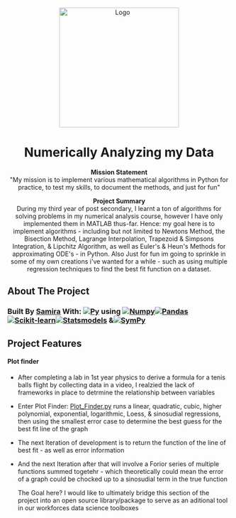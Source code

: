 <a name="readme-top"></a>

<!-- PROJECT LOGO -->
<br />
<div align="center">
  <a href="https://github.com/almsam/Numerical-Analysis-code.git">
    <img src="https://github.com/almsam/Numerical-Analysis-code/blob/main/images/logo.png" alt="Logo" width="270" height="270">
  </a>

<h1 align="center">Numerically Analyzing my Data</h1>

<p align="center">
  <strong>Mission Statement</strong><br>
  "My mission is to implement various mathematical algorithms in Python for practice, to test my skills, to document the methods, and just for fun"
</p>

<p align="center">
  <strong>Project Summary</strong><br>
  During my third year of post secondary, I learnt a ton of algorithms for solving problems in my numerical analysis course, however I have only implemented them in MATLAB thus-far. Hence: my goal here is to implement algorithms - including but not limited to Newtons Method, the Bisection Method, Lagrange Interpolation, Trapezoid & Simpsons Integration, & Lipchitz Algorithm, as well as Euler's & Heun's Methods for approximating ODE's - in Python. Also Just for fun im going to sprinkle in some of my own creations i've wanted for a while - such as using multiple regression techniques to find the best fit function on a dataset.
</p>

</div>

<!-- ABOUT THE PROJECT -->
## About The Project

### Built By [Samira](https://github.com/almsam) With: [![Py][Py]][PyUrl] using [![Numpy][Numpy]][Numpy-url][![Pandas][Pandas]][Pandas-url][![Scikit-learn][Scikit-learn]][Scikit-learn-url][![Statsmodels][Statsmodels]][Statsmodels-url] &[![SymPy][SymPy]][SymPy-url]

[Py]: https://img.shields.io/badge/Python%20-%20%233e50b5?logo=python&logoColor=%23FFDE57&logoSize=auto
[PyUrl]: https://www.python.org

[Numpy]: https://img.shields.io/badge/NumPy-%20%23013243?logo=numpy&logoColor=%23FFFFFF&logoSize=auto
[Numpy-url]: https://numpy.org/
[Matplotlib]: https://img.shields.io/badge/MatPlotLib-%20%2345ca9a?logo=python&logoColor=%23FFFFFF&logoSize=auto
[Matplotlib-url]: https://matplotlib.org/
[Seaborn]: https://img.shields.io/badge/SeaBorn-%20%2365baea?logo=python&logoColor=%23FFFFFF&logoSize=auto
[Seaborn-url]: https://seaborn.pydata.org/
[Pandas]: https://img.shields.io/badge/Pandas%20-%20%23150458?logo=pandas&logoColor=%23FFFFFF&logoSize=auto
[Pandas-url]: https://pandas.pydata.org/
[Statsmodels]: https://img.shields.io/badge/StatsModels%20-%20%231e3095?logo=python&logoColor=%23FFFFFF&logoSize=auto
[Statsmodels-url]: https://www.statsmodels.org/stable/index.html
[Flask]: https://img.shields.io/badge/Flask%20-%20%23000000?logo=flask&logoColor=%23FFFFFF&logoSize=auto
[Flask-Url]: https://flask.palletsprojects.com/en/3.0.x/
[Scikit-learn]: https://img.shields.io/badge/SciKit%20Learn%20-%20%2344a9dd?logo=scikitlearn&logoColor=%23FFFFFF&logoSize=auto
[Scikit-learn-url]: https://scikit-learn.org/stable/
[SymPy]: https://img.shields.io/badge/SymPy%20-%20%233B5526?logo=sympy&logoColor=%23FFFFFF&logoSize=auto
[SymPy-url]: https://www.sympy.org/en/index.html

<!-- FEATURES -->
## Project Features

#### Plot finder
- After completing a lab in 1st year physics to derive a formula for a tenis balls flight by collecting data in a video, I realzied the lack of frameworks in place to detrmine the relationship between variables
- Enter Plot Finder: [Plot_Finder.py](https://github.com/almsam/Numerical-Analysis-code/blob/main/Plot_Finder.py) runs a linear, quadratic, cubic, higher polynomial, exponential, logarithmic, Loess, & sinosudial regressions, then using the smallest error case to determine the best guess for the best fit line of the graph
- The next Iteration of development is to return the function of the line of best fit - as well as error information
- And the next Iteration after that will involve a Forior series of multiple functions summed togetehr - which theoretically could mean the error of a graph could be chocked up to a sinosudial term in the true function

  The Goal here? I would like to ultimately bridge this section of the project into an open source library/package to serve as an aditional tool in our workforces data science toolboxes
